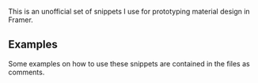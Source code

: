 This is an unofficial set of snippets I use for prototyping material design in Framer.

## Examples
Some examples on how to use these snippets are contained in the files as comments.
